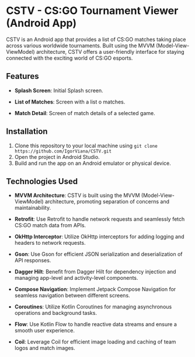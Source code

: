 # CSTV - CS:GO Tournament Viewer (Android App)

CSTV is an Android app that provides a list of CS:GO matches taking place across various worldwide tournaments. Built using the MVVM (Model-View-ViewModel) architecture, CSTV offers a user-friendly interface for staying connected with the exciting world of CS:GO esports.

## Features

- **Splash Screen**: Initial Splash screen.

- **List of Matches**: Screen with a list o matches.

- **Match Detail**: Screen of match details of a selected game.
  
## Installation

1. Clone this repository to your local machine using `git clone https://github.com/IgorViana/CSTV.git`
2. Open the project in Android Studio.
3. Build and run the app on an Android emulator or physical device.

## Technologies Used

- **MVVM Architecture**: CSTV is built using the MVVM (Model-View-ViewModel) architecture, promoting separation of concerns and maintainability.

- **Retrofit**: Use Retrofit to handle network requests and seamlessly fetch CS:GO match data from APIs.

- **OkHttp Interceptor**: Utilize OkHttp interceptors for adding logging and headers to network requests.

- **Gson**: Use Gson for efficient JSON serialization and deserialization of API responses.

- **Dagger Hilt**: Benefit from Dagger Hilt for dependency injection and managing app-level and activity-level components.

- **Compose Navigation**: Implement Jetpack Compose Navigation for seamless navigation between different screens.

- **Coroutines**: Utilize Kotlin Coroutines for managing asynchronous operations and background tasks.

- **Flow**: Use Kotlin Flow to handle reactive data streams and ensure a smooth user experience.

- **Coil**: Leverage Coil for efficient image loading and caching of team logos and match images.
